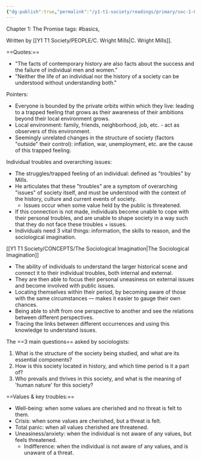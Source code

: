 ```yaml
---
{"dg-publish":true,"permalink":"/y1-t1-society/readings/primary/soc-1-02-mills-the-sociological-imagination/"}
---
```


Chapter 1: The Promise
tags: #basics,

Written by [[Y1 T1 Society/PEOPLE/C. Wright Mills\|C. Wright Mills]].

==Quotes:==
- "The facts of contemporary history are also facts about the success and the failure of individual men and women."
- "Neither the life of an individual nor the history of a society can be understood without understanding both."

Pointers:
- Everyone is bounded by the private orbits within which they live: leading to a trapped feeling that grows as their awareness of their ambitions beyond their local environment grows.
- Local environment: family, friends, neighborhood, job, etc. - act as observers of this environment.
- Seemingly unrelated changes in the structure of society (factors "outside" their control): inflation, war, unemployment, etc. are the cause of this trapped feeling. 

Individual troubles and overarching issues:
- The struggles/trapped feeling of an individual: defined as "troubles" by Mills.
- He articulates that these "troubles" are a symptom of overarching "issues" of society itself, and must be understood with the context of the history, culture and current events of society. 
	- Issues occur when some value held by the public is threatened.
- If this connection is not made, individuals become unable to cope with their personal troubles, and are unable to shape society in a way such that they do not face these troubles + issues.
- Individuals need 3 vital things: information, the skills to reason, and the sociological imagination. 

[[Y1 T1 Society/CONCEPTS/The Sociological Imagination\|The Sociological Imagination]]
- The ability of individuals to understand the larger historical scene and connect it to their individual troubles, both internal and external. 
- They are then able to focus their personal uneasiness on external issues and become involved with public issues. 
- Locating themselves within their period, by becoming aware of those with the same circumstances — makes it easier to gauge their own chances.
- Being able to shift from one perspective to another and see the relations between different perspectives.
- Tracing the links between different occurrences and using this knowledge to understand issues.

The ==3 main questions== asked by sociologists:

1. What is the structure of the society being studied, and what are its essential components?
2. How is this society located in history, and which time period is it a part of?
3. Who prevails and thrives in this society, and what is the meaning of 'human nature' for this society?

==Values & key troubles:==
- Well-being: when some values are cherished and no threat is felt to them. 
- Crisis: when some values are cherished, but a threat is felt.
- Total panic: when all values cherished are threatened. 
- Uneasiness/anxiety: when the individual is not aware of any values, but feels threatened.
	- Indifference: when the individual is not aware of any values, and is unaware of a threat. 




